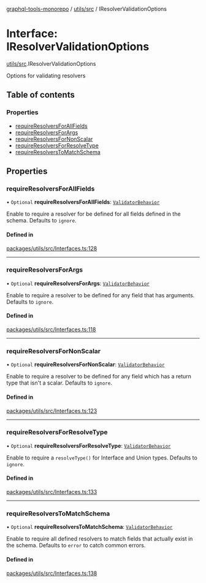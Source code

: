 [graphql-tools-monorepo](../README) / [utils/src](../modules/utils_src) / IResolverValidationOptions

# Interface: IResolverValidationOptions

[utils/src](../modules/utils_src).IResolverValidationOptions

Options for validating resolvers

## Table of contents

### Properties

- [requireResolversForAllFields](utils_src.IResolverValidationOptions#requireresolversforallfields)
- [requireResolversForArgs](utils_src.IResolverValidationOptions#requireresolversforargs)
- [requireResolversForNonScalar](utils_src.IResolverValidationOptions#requireresolversfornonscalar)
- [requireResolversForResolveType](utils_src.IResolverValidationOptions#requireresolversforresolvetype)
- [requireResolversToMatchSchema](utils_src.IResolverValidationOptions#requireresolverstomatchschema)

## Properties

### requireResolversForAllFields

• `Optional` **requireResolversForAllFields**:
[`ValidatorBehavior`](../modules/utils_src#validatorbehavior)

Enable to require a resolver for be defined for all fields defined in the schema. Defaults to
`ignore`.

#### Defined in

[packages/utils/src/Interfaces.ts:128](https://github.com/ardatan/graphql-tools/blob/master/packages/utils/src/Interfaces.ts#L128)

---

### requireResolversForArgs

• `Optional` **requireResolversForArgs**:
[`ValidatorBehavior`](../modules/utils_src#validatorbehavior)

Enable to require a resolver to be defined for any field that has arguments. Defaults to `ignore`.

#### Defined in

[packages/utils/src/Interfaces.ts:118](https://github.com/ardatan/graphql-tools/blob/master/packages/utils/src/Interfaces.ts#L118)

---

### requireResolversForNonScalar

• `Optional` **requireResolversForNonScalar**:
[`ValidatorBehavior`](../modules/utils_src#validatorbehavior)

Enable to require a resolver to be defined for any field which has a return type that isn't a
scalar. Defaults to `ignore`.

#### Defined in

[packages/utils/src/Interfaces.ts:123](https://github.com/ardatan/graphql-tools/blob/master/packages/utils/src/Interfaces.ts#L123)

---

### requireResolversForResolveType

• `Optional` **requireResolversForResolveType**:
[`ValidatorBehavior`](../modules/utils_src#validatorbehavior)

Enable to require a `resolveType()` for Interface and Union types. Defaults to `ignore`.

#### Defined in

[packages/utils/src/Interfaces.ts:133](https://github.com/ardatan/graphql-tools/blob/master/packages/utils/src/Interfaces.ts#L133)

---

### requireResolversToMatchSchema

• `Optional` **requireResolversToMatchSchema**:
[`ValidatorBehavior`](../modules/utils_src#validatorbehavior)

Enable to require all defined resolvers to match fields that actually exist in the schema. Defaults
to `error` to catch common errors.

#### Defined in

[packages/utils/src/Interfaces.ts:138](https://github.com/ardatan/graphql-tools/blob/master/packages/utils/src/Interfaces.ts#L138)
